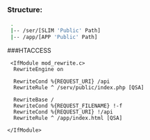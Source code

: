 ### Structure:
```Bash
 .
 |-- /ser/[SLIM 'Public' Path]
 |-- /app/[APP 'Public' Path]
```
 
 
 ###HTACCESS

````````
 <IfModule mod_rewrite.c>
  RewriteEngine on

  RewriteCond %{REQUEST_URI} /api
  RewriteRule ^ /serv/public/index.php [QSA]

  RewriteBase / 
  RewriteCond %{REQUEST_FILENAME} !-f
  RewriteCond %{REQUEST_URI} !/api
  RewriteRule ^ /app/index.html [QSA]

</IfModule>
````````
